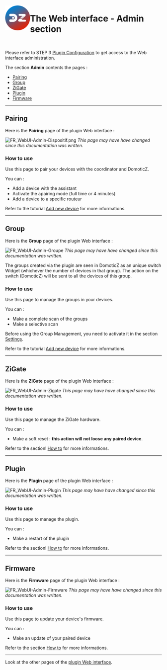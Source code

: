 <a href="Home.md"><img align="left" width="80" height="80" src="../Images/zigbee4domoticz-logo.png" alt="Logo"></a>

# The Web interface - Admin section

</br>

Please refer to STEP 3 [Plugin Configuration](Plugin_Configuration.md) to get access to the Web interface administration.

The section __Admin__ contents the pages :

* [Pairing](#pairing)
* [Group](#group)
* [ZiGate](#zigate)
* [Plugin](#plugin)
* [Firmware](#firmware)


------------------------------------------------
## Pairing

Here is the __Pairing__ page of the plugin Web interface :

![FR_WebUI-Admin-Dispositif.png](Images/FR_WebUI-Admin-Appairage.png)
*This page may have have changed since this documentation was written.*

### How to use

Use this page to pair your devices with the coordinator and DomoticZ.

You can :

* Add a device with the assistant
* Activate the apairing mode (full time or 4 minutes)
* Add a device to a specific routeur

Refer to the tutorial [Add new device](HowTo_Pairing-device.md) for more informations.

------------------------------------------------
## Group

Here is the __Group__ page of the plugin Web interface :

![FR_WebUI-Admin-Groupe](Images/FR_WebUI-Admin-Groupe.png)
*This page may have have changed since this documentation was written.*

The groups created via the plugin are seen in DomoticZ as an unique switch Widget (whichever the number of devices in that group). The action on the switch (DomoticZ) will be sent to all the devices of this group.

### How to use

Use this page to manage the groups in your devices.

You can :

* Make a complete scan of the groups
* Make a selective scan

Before using the Group Management, you need to activate it in the section [Settings](WebUI_Settings.md).

Refer to the tutorial [Add new device](HowTo_Group-management.md) for more informations.


------------------------------------------------
## ZiGate

Here is the __ZiGate__ page of the plugin Web interface :

![FR_WebUI-Admin-Zigate](Images/FR_WebUI-Admin-Zigate.png)
*This page may have have changed since this documentation was written.*

### How to use

Use this page to manage the ZiGate hardware.

You can :

* Make a soft reset : **this action will not loose any paired device**.

Refer to the sectionl [How to](Home.md#how-to) for more informations.

------------------------------------------------
## Plugin

Here is the __Plugin__ page of the plugin Web interface :

![FR_WebUI-Admin-Plugin](Images/FR_WebUI-Admin-Plugin.png)
*This page may have have changed since this documentation was written.*

### How to use

Use this page to manage the plugin.

You can :

* Make a restart of the plugin

Refer to the sectionl [How to](Home.md#how-to) for more informations.

------------------------------------------------
## Firmware

Here is the __Firmware__ page of the plugin Web interface :

![FR_WebUI-Admin-Firmware](Images/FR_WebUI-Admin-Firmware.png)
*This page may have have changed since this documentation was written.*

### How to use

Use this page to update your device's firmware.

You can :

* Make an update of your paired device

Refer to the section [How to](Home.md#how-to) for more informations.


------------------------------------------------
Look at the other pages of the [plugin Web interface](Home.md#plugins-web-interface).
